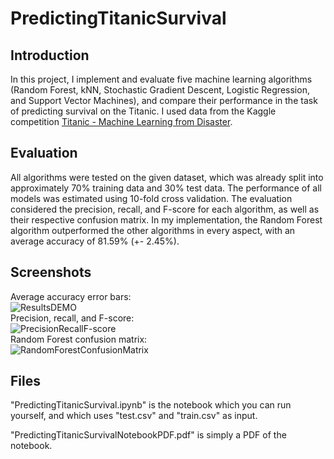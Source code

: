 # PredictingTitanicSurvival

## Introduction
In this project, I implement and evaluate five machine learning algorithms (Random Forest, kNN, Stochastic Gradient Descent, Logistic Regression, and Support Vector Machines), and compare their performance in the task of predicting survival on the Titanic. I used data from the Kaggle competition [Titanic - Machine Learning from Disaster](https://www.kaggle.com/c/titanic).

## Evaluation

All algorithms were tested on the given dataset, which was already split into approximately 70% training data and 30% test data. The performance of all models was estimated using 10-fold cross validation. The evaluation considered the precision, recall, and F-score for each algorithm, as well as their respective confusion matrix. In my implementation, the Random Forest algorithm outperformed the other algorithms in every aspect, with an average accuracy of 81.59% (+- 2.45%).

## Screenshots

Average accuracy error bars:  
![ResultsDEMO](https://user-images.githubusercontent.com/30833034/126154238-7c373daa-4c5a-4ecb-8b5c-6b47be90578f.png)  
Precision, recall, and F-score:  
![PrecisionRecallF-score](https://user-images.githubusercontent.com/30833034/132021535-661a48fb-2747-4aad-a8c9-de288b68d862.png)  
Random Forest confusion matrix:  
![RandomForestConfusionMatrix](https://user-images.githubusercontent.com/30833034/132021540-c39c85b6-0b4b-44ba-a061-264daf2b602d.png)  

## Files
"PredictingTitanicSurvival.ipynb" is the notebook which you can run yourself, and which uses "test.csv" and "train.csv" as input.

"PredictingTitanicSurvivalNotebookPDF.pdf" is simply a PDF of the notebook.



